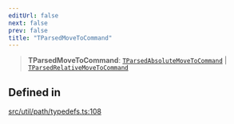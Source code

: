 ```yaml
---
editUrl: false
next: false
prev: false
title: "TParsedMoveToCommand"
---
```


> **TParsedMoveToCommand**: [`TParsedAbsoluteMoveToCommand`](/api/namespaces/util/type-aliases/tparsedabsolutemovetocommand/) \| [`TParsedRelativeMoveToCommand`](/api/namespaces/util/type-aliases/tparsedrelativemovetocommand/)

## Defined in

[src/util/path/typedefs.ts:108](https://github.com/fabricjs/fabric.js/blob/c093e29e73123dafcfa091ff4d5e04e690bb796e/src/util/path/typedefs.ts#L108)
